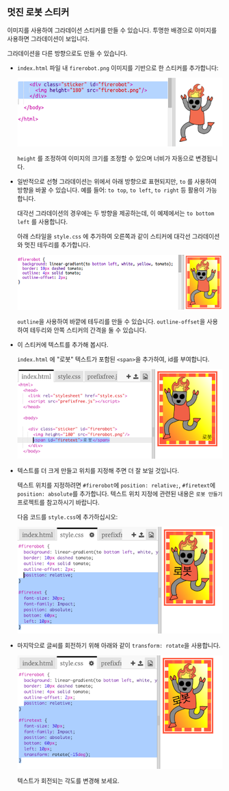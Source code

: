 ## 멋진 로봇 스티커

이미지를 사용하여 그라데이션 스티커를 만들 수 있습니다. 투명한 배경으로 이미지를 사용하면 그라데이션이 보입니다.

그라데이션을 다른 방향으로도 만들 수 있습니다.

+ `index.html` 파일 내 `firerobot.png` 이미지를 기반으로 한 스티커를 추가합니다:
    
    ![스크린샷](images/stickers-fire-html.png)
    
    `height` 를 조정하여 이미지의 크기를 조정할 수 있으며 너비가 자동으로 변경됩니다.

+ 일반적으로 선형 그라데이션는 위에서 아래 방향으로 표현되지만, `to` 를 사용하여 방향을 바꿀 수 있습니다. 예를 들어: `to top`, `to left`, `to right` 등 활용이 가능합니다.
    
    대각선 그라데이션의 경우에는 두 방향을 제공하는데, 이 예제에서는 `to bottom left` 를 사용합니다.
    
    아래 스타일을 `style.css` 에 추가하여 오른쪽과 같이 스티커에 대각선 그라데이션와 멋진 테두리를 추가합니다.
    
    ![스크린샷](images/stickers-fire-gradient.png)
    
    `outline`을 사용하여 바깥에 테두리를 만들 수 있습니다. `outline-offset`을 사용하여 테두리와 안쪽 스티커의 간격을 둘 수 있습니다.

+ 이 스티커에 텍스트를 추가해 봅시다.
    
    `index.html` 에 "로봇" 텍스트가 포함된 `<span>`을 추가하여, id를 부여합니다.
    
    ![스크린샷](images/stickers-fire-span.png)

+ 텍스트를 더 크게 만들고 위치를 지정해 주면 더 잘 보일 것입니다.
    
    텍스트 위치를 지정하려면 `#firerobot`에 `position: relative;`, `#firetext`에 `position: absolute`를 추가합니다. 텍스트 위치 지정에 관련된 내용은 `로봇 만들기` 프로젝트를 참고하시기 바랍니다.
    
    다음 코드를 `style.css`에 추가하십시오:
    
    ![스크린샷](images/stickers-fire-text-style.png)

+ 마지막으로 글씨를 회전하기 위해 아래와 같이 `transform: rotate`을 사용합니다.
    
    ![스크린샷](images/stickers-fire-rotate.png)
    
    텍스트가 회전되는 각도를 변경해 보세요.